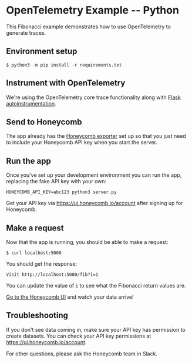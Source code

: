 # OpenTelemetry Example -- Python

This Fibonacci example demonstrates how to use OpenTelemetry to generate traces.

## Environment setup

```console
$ python3 -m pip install -r requirements.txt
```

## Instrument with OpenTelemetry

We're using the OpenTelemetry core trace functionality along with [Flask autoinstrumentation](https://github.com/open-telemetry/opentelemetry-python-contrib/tree/master/instrumentation/opentelemetry-instrumentation-flask).

## Send to Honeycomb

The app already has the [Honeycomb exporter](https://github.com/honeycombio/opentelemetry-exporter-python) set up so that you just need to include your Honeycomb API key when you start the server.

## Run the app

Once you've set up your development environment you can run the app, replacing the fake API key with your own:

```console
HONEYCOMB_API_KEY=abc123 python3 server.py
```

Get your API key via https://ui.honeycomb.io/account after signing up for Honeycomb.


## Make a request

Now that the app is running, you should be able to make a request:

```console
$ curl localhost:5000
```

You should get the response:
```
Visit http://localhost:5000/fib?i=1
```

You can update the value of `i` to see what the Fibonacci return values are.

[Go to the Honeycomb UI](https://ui.honeycomb.io/home) and watch your data arrive!

## Troubleshooting

If you don't see data coming in, make sure your API key has permission to create datasets. You can check your API key permissions at https://ui.honeycomb.io/account.

For other questions, please ask the Honeycomb team in Slack.
